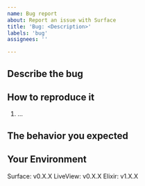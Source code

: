 ```yaml
---
name: Bug report
about: Report an issue with Surface
title: 'Bug: <Description>'
labels: 'bug'
assignees: ''

---
```


## Describe the bug

## How to reproduce it
1. ...

## The behavior you expected

## Your Environment
Surface: v0.X.X
LiveView: v0.X.X
Elixir: v1.X.X
